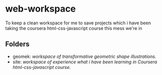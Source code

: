 # web-workspace
To keep a clean workspace for me to save projects which i have been taking the coursera html-css-javascript course
this mess we're in

## Folders
* geomek: *workspace of transformative geometric shape illustrations.*
* site: *workspace of experience what i have been learning in Coursera html-css-javascript course.*  
